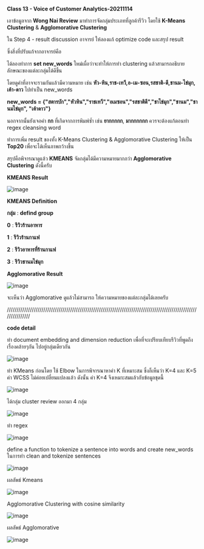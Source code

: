 **Class 13 - Voice of Customer Analytics-20211114**

เอาข้อมูลจาก **Wong Nai Review** มาทำการจัดกลุ่มประเภทที่ลูกค้ารีวิว โดยใช้ **K-Means Clustering** & **Agglomorative Clustering** 

ใน Step 4 - result discussion อาจารย์ ให้ลองแก้ optimize code และสรุป result 

ซึ่งสิ่งที่ปรับแก้จากอาจารย์คือ

ได้ลองทำการ **set new_words** ใหม่เผื่อว่าจะทำให้การทำ clustering แล้วสามารถอธิบายลักษณะของแต่ละกลุ่มได้ดีขึ้น

โดยดูคำที่อาจจะรวมกันแล้วมีความหมาย เช่น **หัว-หิน,ราช-เทวี,อ-เม-ซอน,รสชาติ-ดี,ชานม-ไข่มุก, เค้า-ดาว** ไปทำเป็น new_words 

**new_words = {"สตารบัก","หัวหิน","ราชเทวี","อเมซอน","รสชาติดี","ชาไข่มุก","ชานม","ชานมไข่มุก", "เค้าดาว"}**

นอกจากนั้นยังเจอคำ **กก** ที่เกิดจากการพิมพ์ซ้ำ เช่น **ยากกกกก**, **มากกกกกก** ควรจะต้องแก้ตอนทำ regex cleansing word 

ทำการเพิ่ม result ของทั้ง K-Means Clustering & Agglomorative Clustering ให้เป็น **Top20** เพื่อจะได้เห็นภาพกว้างขึ้น

สรุปคือพิจารณาดูแล้ว **KMEANS** จัดกลุ่มได้มีความหมายมากกว่า **Agglomorative Clustering** ดังนี้ครับ

**KMEANS Result**

![image](https://user-images.githubusercontent.com/73054276/144158575-26cf5009-afdb-4495-b631-64b83c2ff14d.png)

**KMEANS Definition**

**กลุ่ม** :  **defind group**

**0**   :   **รีวิวร้านอาหาร**

**1**   :   **รีวิวร้านกาแฟ**

**2**   :   **รีวิวอาหารที่ร้านกาแฟ**

**3**   :   **รีวิวชานมไข่มุก**


**Agglomorative Result**

![image](https://user-images.githubusercontent.com/73054276/144158705-c31bcd4b-7835-4cbb-bd85-fedde4f57942.png)

จะเห็นว่า Agglomorative ดูแล้วไม่สามารถ ให้ความหมายของแต่ละกลุ่มได้เลยครับ

///////////////////////////////////////////////////////////////////////////////////////////////////////////////

**code detail**

ทำ document embedding and dimension reduction เพื่อที่จะเปรียบเทียบรีวิวที่พูดถึงเรื่องคล้ายๆกัน ไปอยู่กลุ่มเดียวกัน

![image](https://user-images.githubusercontent.com/73054276/147036294-a56dd1e3-a4d7-4cd1-b5e3-5f3d8972db4d.png)

 ทำ KMeans ก่อนโดย ใช้ Elbow ในการพิจารณาหาค่า K ที่เหมาะสม ซึ่งก็เห็นว่า K=4 และ K=5 ค่า WCSS ไม่ค่อยเปลี่ยนแปลงแล้ว ดังนั้น ค่า K=4 จึงเหมาะสมแล้วกับข้อมูลชุดนี้

![image](https://user-images.githubusercontent.com/73054276/144161233-75c88cdf-a840-4b74-b10d-4708b1f7e41d.png)

ได้กลุ่ม cluster review ออกมา 4 กลุ่ม

![image](https://user-images.githubusercontent.com/73054276/147036551-64f6daaa-4a01-49c6-9df0-6a94a203701e.png)

ทำ regex 

![image](https://user-images.githubusercontent.com/73054276/147036644-5b2e6a2c-b9b4-47a2-ba7d-9eff9336da6b.png)

define a function to tokenize a sentence into words and create new_words ในการทำ clean and tokenize sentences

![image](https://user-images.githubusercontent.com/73054276/147036718-37860846-eda5-4595-90e3-5cb881603877.png)
  
ผลลัพธ์ Kmeans 

![image](https://user-images.githubusercontent.com/73054276/147036894-5c8c2c97-3762-4dce-89a8-9d490bcc9597.png)

Agglomorative Clustering with cosine similarity

![image](https://user-images.githubusercontent.com/73054276/147036950-aff1c71f-e6d1-4576-880d-6fbaf48c93da.png)

ผลลัพธ์ Agglomorative 

![image](https://user-images.githubusercontent.com/73054276/147036985-4607a403-ed21-4bb3-a40f-2e971e15d29c.png)

